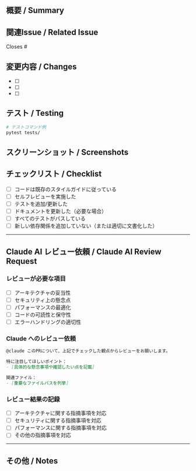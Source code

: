 ## 概要 / Summary
<!-- このPRで何を実装/修正したか簡潔に説明してください -->

## 関連Issue / Related Issue
<!-- Closes #123 の形式で関連するIssueを記載 -->
Closes #

## 変更内容 / Changes
<!-- 主な変更点をリスト形式で記載 -->
- [ ] 
- [ ] 
- [ ] 

## テスト / Testing
<!-- どのようにテストしたか、テスト結果を記載 -->
```bash
# テストコマンド例
pytest tests/
```

## スクリーンショット / Screenshots
<!-- UIの変更がある場合は画像を添付 -->

## チェックリスト / Checklist
- [ ] コードは既存のスタイルガイドに従っている
- [ ] セルフレビューを実施した
- [ ] テストを追加/更新した
- [ ] ドキュメントを更新した（必要な場合）
- [ ] すべてのテストがパスしている
- [ ] 新しい依存関係を追加していない（または適切に文書化した）

---

## Claude AI レビュー依頼 / Claude AI Review Request
<!-- Claude AIによるレビューが必要な場合はチェック -->

### レビューが必要な項目
- [ ] アーキテクチャの妥当性
- [ ] セキュリティ上の懸念点
- [ ] パフォーマンスの最適化
- [ ] コードの可読性と保守性
- [ ] エラーハンドリングの適切性

### Claude へのレビュー依頼
<!-- 以下のテンプレートを使用してClaudeにメンションしてください -->
```markdown
@claude このPRについて、上記でチェックした観点からレビューをお願いします。

特に注目してほしいポイント：
- [具体的な懸念事項や確認したい点を記載]

関連ファイル：
- [重要なファイルパスを列挙]
```

### レビュー結果の記録
<!-- Claudeからのフィードバックで対応したものをチェック -->
- [ ] アーキテクチャに関する指摘事項を対応
- [ ] セキュリティに関する指摘事項を対応  
- [ ] パフォーマンスに関する指摘事項を対応
- [ ] その他の指摘事項を対応

---

## その他 / Notes
<!-- レビュアーへの追加情報があれば記載 -->